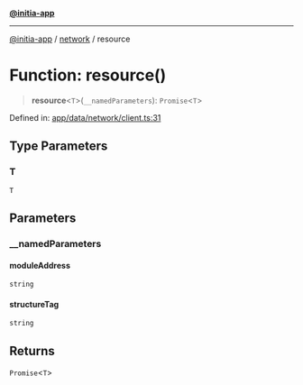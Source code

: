 [**@initia-app**](../../data.md)

***

[@initia-app](../../data.md) / [network](../data.md) / resource

# Function: resource()

> **resource**\<`T`\>(`__namedParameters`): `Promise`\<`T`\>

Defined in: [app/data/network/client.ts:31](https://github.com/hanwong/app-v2/blob/087f9ea496ced31d9a3b187baa11cd5456705527/app/data/network/client.ts#L31)

## Type Parameters

### T

`T`

## Parameters

### \_\_namedParameters

#### moduleAddress

`string`

#### structureTag

`string`

## Returns

`Promise`\<`T`\>
